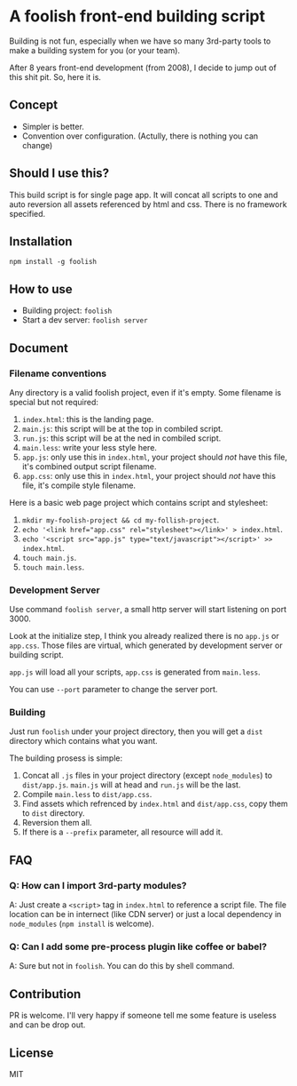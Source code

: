 # A foolish front-end building script

Building is not fun, especially when we have so many 3rd-party tools to make a building system for you (or your team).

After 8 years front-end development (from 2008), I decide to jump out of this shit pit. So, here it is.

## Concept

* Simpler is better.
* Convention over configuration. (Actully, there is nothing you can change)

## Should I use this?

This build script is for single page app. It will concat all scripts to one and auto reversion all assets referenced by html and css. There is no framework specified.

## Installation

`npm install -g foolish`

## How to use

* Building project: `foolish`
* Start a dev server: `foolish server`

## Document

### Filename conventions

Any directory is a valid foolish project, even if it's empty. Some filename is special but not required:

1. `index.html`: this is the landing page.
2. `main.js`: this script will be at the top in combiled script.
3. `run.js`: this script will be at the ned in combiled script.
4. `main.less`: write your less style here.
5. `app.js`: only use this in `index.html`, your project should *not* have this file, it's combined output script filename.
5. `app.css`: only use this in `index.html`, your project should *not* have this file, it's compile style filename.

Here is a basic web page project which contains script and stylesheet:

1. `mkdir my-foolish-project && cd my-follish-project`.
2. `echo '<link href="app.css" rel="stylesheet"></link>' > index.html`.
3. `echo '<script src="app.js" type="text/javascript"></script>' >> index.html`.
4. `touch main.js`.
5. `touch main.less`.

### Development Server

Use command `foolish server`, a small http server will start listening on port 3000.

Look at the initialize step, I think you already realized there is no `app.js` or `app.css`. Those files are virtual, which generated by development server or building script.

`app.js` will load all your scripts, `app.css` is generated from `main.less`.

You can use `--port` parameter to change the server port.

### Building

Just run `foolish` under your project directory, then you will get a `dist` directory which contains what you want.

The building prosess is simple:

1. Concat all `.js` files in your project directory (except `node_modules`) to `dist/app.js`. `main.js` will at head and `run.js` will be the last.
2. Compile `main.less` to `dist/app.css`.
3. Find assets which refrenced by `index.html` and `dist/app.css`, copy them to `dist` directory.
4. Reversion them all.
5. If there is a `--prefix` parameter, all resource will add it.

## FAQ

### Q: How can I import 3rd-party modules?
A: Just create a `<script>` tag in `index.html` to reference a script file. The file location can be in internect (like CDN server) or just a local dependency in `node_modules` (`npm install` is welcome).

### Q: Can I add some pre-process plugin like coffee or babel?
A: Sure but not in `foolish`. You can do this by shell command. 

## Contribution

PR is welcome. I'll very happy if someone tell me some feature is useless and can be drop out.

## License

MIT

[a boring frontend-end developer]:http://thebfed.com

